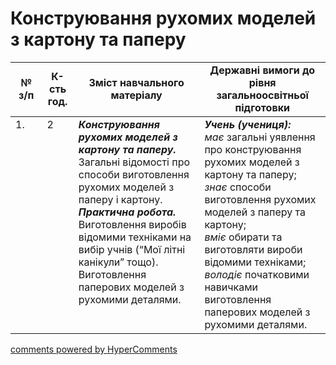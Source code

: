 <div id="hypercomments_widget" class="js-hypercomments-widget invisible"></div>

# Конструювання рухомих моделей з картону та паперу

<table>
  <tr>
    <td width="10%" align="center"><b>№ з/п</b></td>
    <td width="10%" align="center"><b>К-сть год.</b></td>
    <td width="40%" align="center"><b>Зміст навчального матеріалу</b></td>
    <td width="60%" align="center"><b>Державні вимоги до рівня загальноосвітньої підготовки</b></td>
  </tr>
<tbody>
  <tr>
    <td width="10%" style="vertical-align:top !important;">
1.</td>
    <td width="10%" style="vertical-align:top !important;">
2</td>
    <td width="40%" style="vertical-align:top !important;">
<b><i>Конструювання рухомих моделей з картону та паперу.</i></b> Загальні відомості про способи виготовлення рухомих моделей з паперу і картону. <br>
<b><i>Практична робота.</i></b> <br>
Виготовлення виробів відомими техніками на вибір учнів (“Мої літні канікули” тощо).<br>
Виготовлення паперових моделей з рухомими деталями.<br>
</td>
    <td width="60%" style="vertical-align:top !important;">
<i><b>Учень (учениця):</b></i><br>
<i>має</i> загальні уявлення про конструювання рухомих моделей з картону та паперу;<br>
<i>знає</i> способи виготовлення рухомих моделей з паперу та картону;<br>
<i>вміє</i> обирати та виготовляти вироби відомими техніками; <br>
<i>володіє</i> початковими навичками виготовлення паперових моделей з рухомими деталями.<br></td>
  </tr>
</tbody>
</table>

<div class="js-hypercomments-container">
<a href="http://hypercomments.com" class="hc-link" title="comments widget">comments powered by HyperComments</a>
</div>